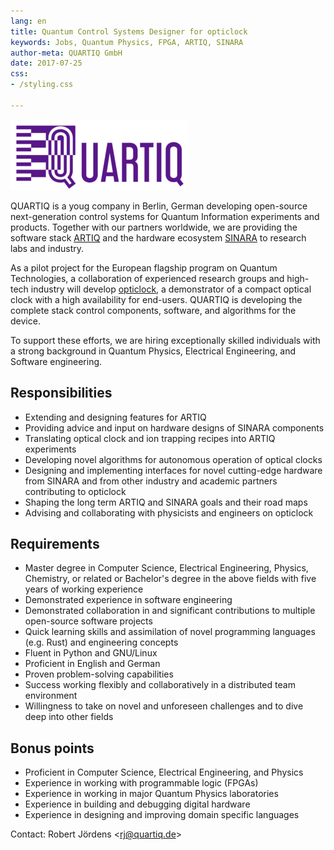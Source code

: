 ```yaml
---
lang: en
title: Quantum Control Systems Designer for opticlock
keywords: Jobs, Quantum Physics, FPGA, ARTIQ, SINARA
author-meta: QUARTIQ GmbH
date: 2017-07-25
css:
- /styling.css

---
```


[![QUARTIQ](/quartiq_small.png)](/)

QUARTIQ is a youg company in Berlin, German developing open-source next-generation control systems for Quantum Information experiments and products.
Together with our partners worldwide, we are providing the software stack [ARTIQ](https://m-labs.hk/artiq/) and the hardware ecosystem [SINARA](https://github.com/m-labs/sinara) to research labs and industry.

As a pilot project for the European flagship program on Quantum Technologies, a collaboration of experienced research groups and high-tech industry will develop [opticlock](http://www.opticlock.de/en/info/), a demonstrator of a compact optical clock with a high availability for end-users.
QUARTIQ is developing the complete stack control components, software, and algorithms for the device.

To support these efforts, we are hiring exceptionally skilled individuals with a strong background in Quantum Physics, Electrical Engineering, and Software engineering.

## Responsibilities

* Extending and designing features for ARTIQ
* Providing advice and input on hardware designs of SINARA components
* Translating optical clock and ion trapping recipes into ARTIQ experiments
* Developing novel algorithms for autonomous operation of optical clocks
* Designing and implementing interfaces for novel cutting-edge hardware from SINARA and from other industry and academic partners contributing to opticlock
* Shaping the long term ARTIQ and SINARA goals and their road maps
* Advising and collaborating with physicists and engineers on opticlock

## Requirements

* Master degree in Computer Science, Electrical Engineering, Physics, Chemistry, or related or Bachelor's degree in the above fields with five years of working experience
* Demonstrated experience in software engineering
* Demonstrated collaboration in and significant contributions to multiple open-source software projects
* Quick learning skills and assimilation of novel programming languages (e.g. Rust) and engineering concepts
* Fluent in Python and GNU/Linux
* Proficient in English and German
* Proven problem-solving capabilities
* Success working flexibly and collaboratively in a distributed team environment
* Willingness to take on novel and unforeseen challenges and to dive deep into other fields

## Bonus points

* Proficient in Computer Science, Electrical Engineering, and Physics
* Experience in working with programmable logic (FPGAs)
* Experience in working in major Quantum Physics laboratories
* Experience in building and debugging digital hardware
* Experience in designing and improving domain specific languages

Contact: Robert Jördens <[rj@quartiq.de](rj@quartiq.de)>
